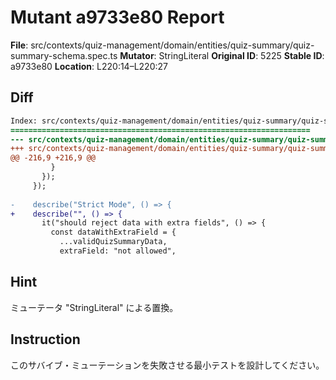 # Mutant a9733e80 Report

**File**: src/contexts/quiz-management/domain/entities/quiz-summary/quiz-summary-schema.spec.ts
**Mutator**: StringLiteral
**Original ID**: 5225
**Stable ID**: a9733e80
**Location**: L220:14–L220:27

## Diff

```diff
Index: src/contexts/quiz-management/domain/entities/quiz-summary/quiz-summary-schema.spec.ts
===================================================================
--- src/contexts/quiz-management/domain/entities/quiz-summary/quiz-summary-schema.spec.ts	original
+++ src/contexts/quiz-management/domain/entities/quiz-summary/quiz-summary-schema.spec.ts	mutated #5225
@@ -216,9 +216,9 @@
         }
       });
     });
 
-    describe("Strict Mode", () => {
+    describe("", () => {
       it("should reject data with extra fields", () => {
         const dataWithExtraField = {
           ...validQuizSummaryData,
           extraField: "not allowed",
```

## Hint

ミューテータ "StringLiteral" による置換。

## Instruction

このサバイブ・ミューテーションを失敗させる最小テストを設計してください。
